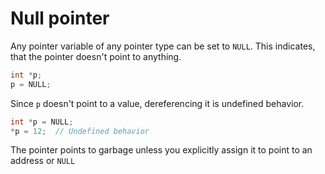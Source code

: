 # Null pointer

Any pointer variable of any pointer type can be set to `NULL`.
This indicates, that the pointer doesn't point to anything.

```c
int *p;
p = NULL;
```

Since `p` doesn't point to a value, dereferencing it is undefined behavior.

```c
int *p = NULL;
*p = 12;  // Undefined behavior
```

The pointer points to garbage unless you explicitly assign it to point to an
address or `NULL`

